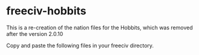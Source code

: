 # freeciv-hobbits
This is a re-creation of the nation files for the Hobbits, which was removed after the version 2.0.10 

Copy and paste the following files in your freeciv directory.
